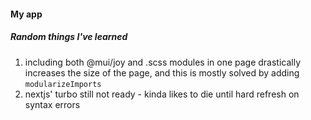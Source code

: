 #### My app

##### Random things I've learned

1. including both @mui/joy and .scss modules in one page drastically increases the size of the page, and this is mostly solved by adding `modularizeImports`
2. nextjs' turbo still not ready - kinda likes to die until hard refresh on syntax errors
